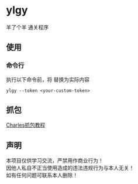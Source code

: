 # ylgy

羊了个羊 通关程序

## 使用

### 命令行

执行以下命令前，将 <your-custom-token> 替换为实际内容

```shell
ylgy --token <your-custom-token>
```

## 抓包

[Charles抓包教程](https://www.jianshu.com/p/ff85b3dac157)

## 声明

本项目仅供学习交流，严禁用作商业行为！  
因他人私自不正当使用造成的违法违规行为与本人无关！  
如有任何问题可联系本人删除！